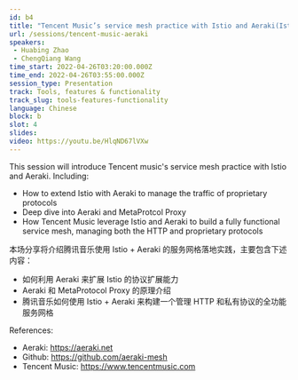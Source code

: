 ```yaml
---
id: b4
title: "Tencent Music’s service mesh practice with Istio and Aeraki(Istio + Aeraki 在腾讯音乐的服务网格落地)"
url: /sessions/tencent-music-aeraki
speakers:
 - Huabing Zhao
 - ChengQiang Wang
time_start: 2022-04-26T03:20:00.000Z
time_end: 2022-04-26T03:55:00.000Z
session_type: Presentation
track: Tools, features & functionality
track_slug: tools-features-functionality
language: Chinese
block: b
slot: 4
slides:
video: https://youtu.be/HlqND67lVXw
---
```


This session will introduce Tencent music's service mesh practice with Istio and Aeraki. Including:
 
 * How to extend Istio with Aeraki to manage the traffic of proprietary protocols 
 * Deep dive into Aeraki and MetaProtcol Proxy 
 * How Tencent Music leverage Istio and Aeraki to build a fully functional service mesh, managing both the HTTP and proprietary protocols 
 
 本场分享将介绍腾讯音乐使用 Istio + Aeraki 的服务网格落地实践，主要包含下述内容：
 * 如何利用 Aeraki 来扩展 Istio 的协议扩展能力
 * Aeraki 和 MetaProtocol Proxy 的原理介绍
 * 腾讯音乐如何使用 Istio + Aeraki 来构建一个管理 HTTP 和私有协议的全功能服务网格
 
References:
 - Aeraki: https://aeraki.net  
 - Github: https://github.com/aeraki-mesh 
 - Tencent Music: https://www.tencentmusic.com